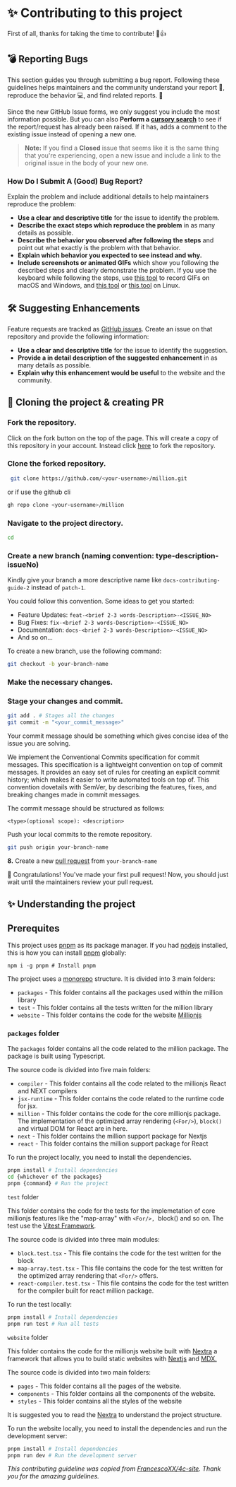 # ✨ Contributing to this project

First of all, thanks for taking the time to contribute! 🎉👍

## 💣 Reporting Bugs

This section guides you through submitting a bug report. Following these guidelines helps maintainers and the community understand your report 📝, reproduce the behavior 💻, and find related reports. 🔎

Since the new GitHub Issue forms, we only suggest you include the most information possible. But you can also **Perform a [cursory search](https://github.com/FrancescoXX/4c-site/issues)** to see if the report/request has already been raised. If it has, adds a comment to the existing issue instead of opening a new one.

> **Note:** If you find a **Closed** issue that seems like it is the same thing that you're experiencing, open a new issue and include a link to the original issue in the body of your new one.

### How Do I Submit A (Good) Bug Report?

Explain the problem and include additional details to help maintainers reproduce the problem:

- **Use a clear and descriptive title** for the issue to identify the problem.
- **Describe the exact steps which reproduce the problem** in as many details as possible.
- **Describe the behavior you observed after following the steps** and point out what exactly is the problem with that behavior.
- **Explain which behavior you expected to see instead and why.**
- **Include screenshots or animated GIFs** which show you following the described steps and clearly demonstrate the problem. If you use the keyboard while following the steps, use [this tool](https://www.cockos.com/licecap/) to record GIFs on macOS and Windows, and [this tool](https://github.com/colinkeenan/silentcast) or [this tool](https://gitlab.gnome.org/Archive/byzanz) on Linux.

## 🛠 Suggesting Enhancements

Feature requests are tracked as [GitHub issues](https://guides.github.com/features/issues/). Create an issue on that repository and provide the following information:

- **Use a clear and descriptive title** for the issue to identify the suggestion.
- **Provide a in detail description of the suggested enhancement** in as many details as possible.
- **Explain why this enhancement would be useful** to the website and the community.

## 📝 Cloning the project & creating PR

### Fork the repository.

Click on the fork button on the top of the page. This will create a copy of this repository in your account. Instead click [here](https://github.com/aidenybai/million/fork) to fork the repository.

### Clone the forked repository.

```bash
 git clone https://github.com/<your-username>/million.git
```

or if use the github cli

```bash
gh repo clone <your-username>/million
```

### Navigate to the project directory.

```bash
cd 
```

### Create a new branch (naming convention: type-description-issueNo)

Kindly give your branch a more descriptive name like `docs-contributing-guide-2` instead of `patch-1`.

You could follow this convention. Some ideas to get you started:

- Feature Updates: `feat-<brief 2-3 words-Description>-<ISSUE_NO>`
- Bug Fixes: `fix-<brief 2-3 words-Description>-<ISSUE_NO>`
- Documentation: `docs-<brief 2-3 words-Description>-<ISSUE_NO>`
- And so on...

To create a new branch, use the following command:

```bash
git checkout -b your-branch-name
```

### Make the necessary changes.

### Stage your changes and commit.

```bash
git add . # Stages all the changes
git commit -m "<your_commit_message>"
```

Your commit message should be something which gives concise idea of the issue you are solving.

We implement the Conventional Commits specification for commit messages. This specification is a lightweight convention on top of commit messages. It provides an easy set of rules for creating an explicit commit history; which makes it easier to write automated tools on top of. This convention dovetails with SemVer, by describing the features, fixes, and breaking changes made in commit messages.

The commit message should be structured as follows:

```
<type>(optional scope): <description>
```

Push your local commits to the remote repository.

```bash
git push origin your-branch-name
```

**8.** Create a new [pull request](https://help.github.com/en/github/collaborating-with-issues-and-pull-requests/creating-a-pull-request) from `your-branch-name`

🎉 Congratulations! You've made your first pull request! Now, you should just wait until the maintainers review your pull request.

## ✨ Understanding the project

## Prerequites

This project uses [pnpm](https://pnpm.io/) as its package manager. If you had [nodejs](https://nodejs.org/en) installed, this is how you can install [pnpm](https://pnpm.io/) globally:

```
npm i -g pnpm # Install pnpm
```

The project uses a [monorepo](https://monorepo.tools/) structure. It is divided into 3 main folders:

- `packages` - This folder contains all the packages used within the million library
- `test` - This folder contains all the tests written for the million library
- `website` - This folder contains the code for the website [Millionjs](https://millionjs.org/)

### `packages` folder

The `packages` folder contains all the code related to the million package. The package is built  using Typescript.

The source code is divided into five main folders:

* `compiler` - This folder contains all the code related to the millionjs React and NEXT compilers
* `jsx-runtime` - This folder contains the code related to the runtime code for jsx.
* `million` - This folder contains the code for the core millionjs package. The implementation of the optimized array rendering (`<For/>`), `block()` and virtual DOM for React are in here.
* `next` - This folder contains the million support package for Nextjs
* `react` - This folder contains the million support package for React

To run the project locally, you need to install the dependencies.

```bash
pnpm install # Install dependencies
cd {whichever of the packages}
pnpm {command} # Run the project
```

`test` folder

This folder contains the code for the tests for the implemetation of core millionjs features like the "map-array" with ``<For/>, ``block() and so on. The test use the [Vitest Framework](https://vitest.dev/).

The source code is divided into three main modules:

- `block.test.tsx` - This file contains the code for the test written for the block
- `map-array.test.tsx` - This file contains the code for the test written for the optimized array rendering that `<For/>`  offers.
- `react-compiler.test.tsx` - This file contains the code for the test written for the compiler built for react million package.

To run the test locally:

```bash
pnpm install # Install dependencies
pnpm run test # Run all tests
```



`website` folder

This folder contains the code for the millionjs website built with [Nextra](https://nextra.site/) a framework that allows you to build static websites with [Nextjs](https://nextjs.org/) and [MDX.](https://mdxjs.com/)

The source code is divided into two main folders:

- `pages` - This folder contains all the pages of the website.
- `components` - This folder contains all the components of the website.
- `styles` - This folder contains all the styles of the website

It is  suggested you to read the [Nextra](https://nextra.site/) to understand the project structure.

To run the website locally, you need to install the dependencies and run the development server:

```bash
pnpm install # Install dependencies
pnpm run dev # Run the development server
```


*This contributing guideline was copied from [FrancescoXX/4c-site](https://github.com/FrancescoXX/4c-site). Thank you for the amazing guidelines.*

